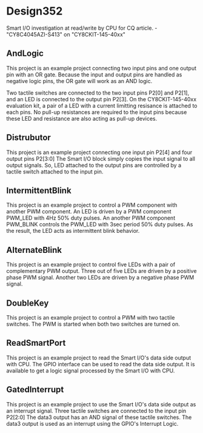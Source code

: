 # Design352
Smart I/O investigation at read/write by CPU for CQ article. - "CY8C4045AZI-S413" on "CY8CKIT-145-40xx"

## AndLogic

This project is an example project connecting two input pins and one output pin with an OR gate.
Because the input and output pins are handled as negative logic pins, the OR gate will work as an AND logic.

Two tactile switches are connected to the two input pins P2[0] and P2[1], and an LED is connected to the output pin P2[3].
On the CY8CKIT-145-40xx evaluation kit, a pair of a LED with a current limitting resisance is attached to each pins.
No pull-up resistances are required to the input pins because these LED and resistance are also acting as pull-up devices.


## Distrubutor

This project is an example project connecting one input pin P2[4] and four output pins P2[3:0]
The Smart I/O block simply copies the input signal to all output signals.
So, LED attached to the output pins are controlled by a tactile switch attached to the input pin.


## IntermittentBlink

This project is an example project to control a PWM component with another PWM component.
An LED is driven by a PWM component PWM_LED with 4Hz 50% duty pulses.
An another PWM component PWM_BLINK controls the PWM_LED with 3sec period 50% duty pulses.
As the result, the LED acts as intermittent blink behavior.


## AlternateBlink

This project is an example project to control five LEDs with a pair of complementary PWM output.
Three out of five LEDs are driven by a positive phase PWM signal.
Another two LEDs are driven by a negative phase PWM signal.


## DoubleKey

This project is an example project to control a PWM with two tactile switches.
The PWM is started when both two switches are turned on.


## ReadSmartPort

This project is an example project to read the Smart I/O's data side output with CPU.
The GPIO interface can be used to read the data side output.
It is available to get a logic signal processed by the Smart I/O with CPU.


## GatedInterrupt

This project is an example project to use the Smart I/O's data side output as an interrupt signal.
Three tactile switches are connected to the input pin P2[2:0]
The data3 output has an AND signal of these tactile switches.
The data3 output is used as an interrupt using the GPIO's Interrupt Logic.

